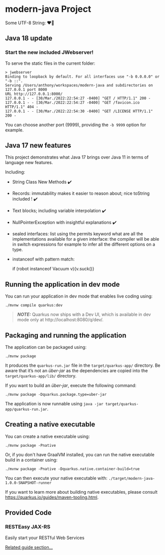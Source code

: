 # modern-java Project

Some UTF-8 String: ❤️🍟

## Java 18 update

### Start the new included JWebserver!

To serve the static files in the current folder:
```
> jwebserver
Binding to loopback by default. For all interfaces use "-b 0.0.0.0" or "-b ::".
Serving /Users/anthony/workspaces/modern-java and subdirectories on 127.0.0.1 port 8000
URL http://127.0.0.1:8000/
127.0.0.1 - - [30/Mar./2022:22:54:27 -0400] "GET / HTTP/1.1" 200 -
127.0.0.1 - - [30/Mar./2022:22:54:27 -0400] "GET /favicon.ico HTTP/1.1" 404 -
127.0.0.1 - - [30/Mar./2022:22:54:30 -0400] "GET /LICENSE HTTP/1.1" 200 -
```

You can choose another port (9999), providing the `-b 9999` option for example.


## Java 17 new features

This project demonstrates what Java 17 brings over Java 11 in terms of language new features.

Including:

* String Class New Methods ✔️
* Records: immutability makes it easier to reason about; nice toString included ! ✔️
* Text blocks; including variable interpolation ✔️
* NullPointerException with insightful explanations ✔️
* sealed interfaces: list using the permits keyword what are all the implementations available for a given interface: the compiler will be able in switch expressions for example to infer all the different options on a type.
* instanceof with pattern match:


    if (robot instanceof Vacuum v){v.suck()}


## Running the application in dev mode

You can run your application in dev mode that enables live coding using:
```shell script
./mvnw compile quarkus:dev
```

> **_NOTE:_**  Quarkus now ships with a Dev UI, which is available in dev mode only at http://localhost:8080/q/dev/.

## Packaging and running the application

The application can be packaged using:
```shell script
./mvnw package
```
It produces the `quarkus-run.jar` file in the `target/quarkus-app/` directory.
Be aware that it’s not an _über-jar_ as the dependencies are copied into the `target/quarkus-app/lib/` directory.

If you want to build an _über-jar_, execute the following command:
```shell script
./mvnw package -Dquarkus.package.type=uber-jar
```

The application is now runnable using `java -jar target/quarkus-app/quarkus-run.jar`.

## Creating a native executable

You can create a native executable using: 
```shell script
./mvnw package -Pnative
```

Or, if you don't have GraalVM installed, you can run the native executable build in a container using: 
```shell script
./mvnw package -Pnative -Dquarkus.native.container-build=true
```

You can then execute your native executable with: `./target/modern-java-1.0.0-SNAPSHOT-runner`

If you want to learn more about building native executables, please consult https://quarkus.io/guides/maven-tooling.html.

## Provided Code

### RESTEasy JAX-RS

Easily start your RESTful Web Services

[Related guide section...](https://quarkus.io/guides/getting-started#the-jax-rs-resources)
